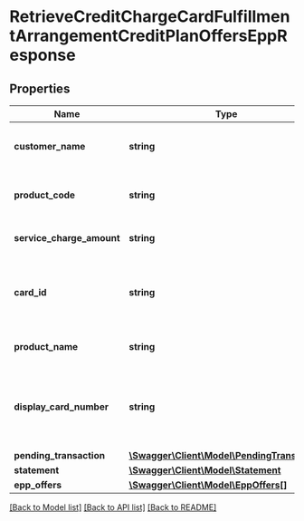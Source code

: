 # RetrieveCreditChargeCardFulfillmentArrangementCreditPlanOffersEppResponse

## Properties
Name | Type | Description | Notes
------------ | ------------- | ------------- | -------------
**customer_name** | **string** | his refers to the name of the customer | 
**product_code** | **string** | A unique code that identifies the product | 
**service_charge_amount** | **string** | Booking Fees Amount | [optional] 
**card_id** | **string** | The customer card identifier in encrypted format | [optional] 
**product_name** | **string** | The name of the product | 
**display_card_number** | **string** | A masked Card number that can be displayed to the customer | 
**pending_transaction** | [**\Swagger\Client\Model\PendingTransaction**](PendingTransaction.md) |  | [optional] 
**statement** | [**\Swagger\Client\Model\Statement**](Statement.md) |  | [optional] 
**epp_offers** | [**\Swagger\Client\Model\EppOffers[]**](EppOffers.md) |  | [optional] 

[[Back to Model list]](../../README.md#documentation-for-models) [[Back to API list]](../../README.md#documentation-for-api-endpoints) [[Back to README]](../../README.md)

